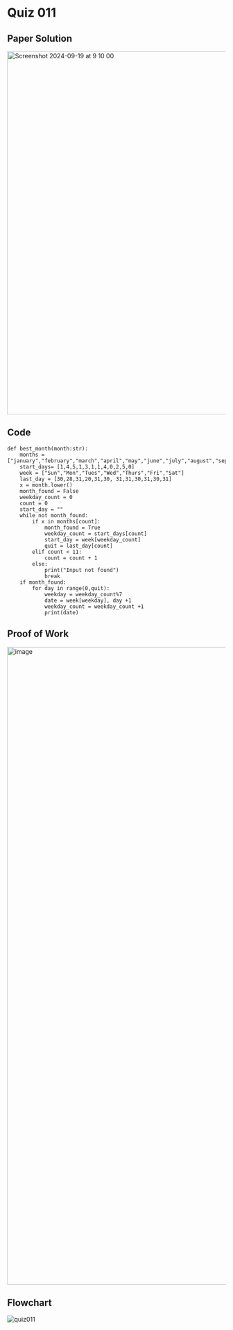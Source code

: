 # Quiz 011

## Paper Solution

<img width="837" alt="Screenshot 2024-09-19 at 9 10 00" src="https://github.com/user-attachments/assets/f5145d16-70c7-44a1-9bdb-6a29fd239a1f">

## Code 

```
def best_month(month:str):
    months = ["january","february","march","april","may","june","july","august","september","october","november","december"]
    start_days= [1,4,5,1,3,1,1,4,0,2,5,0]
    week = ["Sun","Mon","Tues","Wed","Thurs","Fri","Sat"]
    last_day = [30,28,31,20,31,30, 31,31,30,31,30,31]
    x = month.lower()
    month_found = False
    weekday_count = 0
    count = 0
    start_day = ""
    while not month_found:
        if x in months[count]:
            month_found = True
            weekday_count = start_days[count]
            start_day = week[weekday_count]
            quit = last_day[count]
        elif count < 11:
            count = count + 1
        else:
            print("Input not found")
            break
    if month_found:
        for day in range(0,quit):
            weekday = weekday_count%7
            date = week[weekday], day +1
            weekday_count = weekday_count +1
            print(date)

```

## Proof of Work

<img width="1470" alt="image" src="https://github.com/user-attachments/assets/23fea92f-540e-4a17-9c0b-c736dea10897">

## Flowchart

![quiz011](https://github.com/user-attachments/assets/45724b77-3d5c-4903-a8c0-65f0e6f1e68c)


